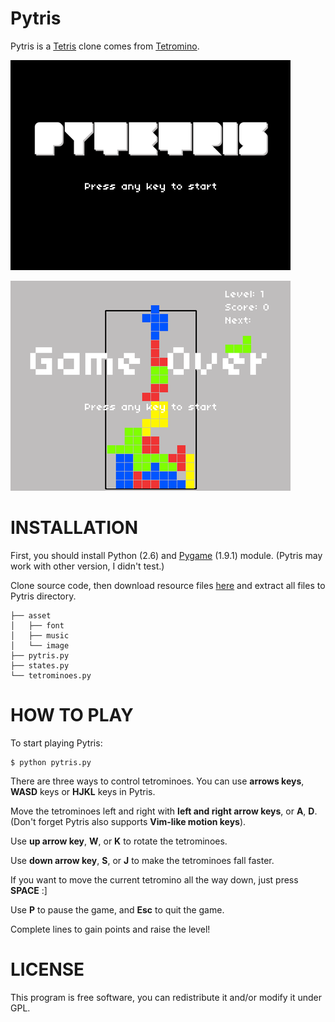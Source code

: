 Pytris
========

Pytris is a [Tetris](http://en.wikipedia.org/wiki/Tetris) clone comes from [Tetromino](http://inventwithpython.com/tetromino.py).

![Pytris](https://github.com/Vayn/Pytris/raw/master/asset/image/screenshot01.png)

![Pytris](https://github.com/Vayn/Pytris/raw/master/asset/image/screenshot02.png)

INSTALLATION
============

First, you should install Python (2.6) and [Pygame](http://www.pygame.org/) (1.9.1) module. (Pytris may work with other version, I didn't test.) 

Clone source code, then download resource files [here](http://dl.dbank.com/c032hk9kod) and extract all files to Pytris directory.

    ├── asset
    │   ├── font
    │   ├── music
    │   └── image
    ├── pytris.py
    ├── states.py
    └── tetrominoes.py 

HOW TO PLAY
===========

To start playing Pytris:

    $ python pytris.py

There are three ways to control tetrominoes. You can use **arrows keys**, **WASD** keys or **HJKL** keys in Pytris.

Move the tetrominoes left and right with **left and right arrow keys**, or **A**, **D**. (Don't forget Pytris also supports **Vim-like motion keys**).

Use **up arrow key**, **W**, or **K** to rotate the tetrominoes.

Use **down arrow key**, **S**, or **J** to make the tetrominoes fall faster.

If you want to move the current tetromino all the way down, just press **SPACE** :]

Use **P** to pause the game, and **Esc** to quit the game.

Complete lines to gain points and raise the level!

LICENSE
=======

This program is free software, you can redistribute it and/or modify it under GPL.



